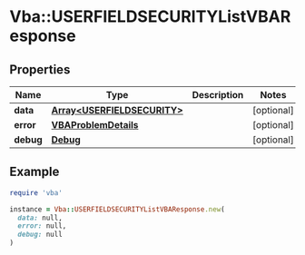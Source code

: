 # Vba::USERFIELDSECURITYListVBAResponse

## Properties

| Name | Type | Description | Notes |
| ---- | ---- | ----------- | ----- |
| **data** | [**Array&lt;USERFIELDSECURITY&gt;**](USERFIELDSECURITY.md) |  | [optional] |
| **error** | [**VBAProblemDetails**](VBAProblemDetails.md) |  | [optional] |
| **debug** | [**Debug**](Debug.md) |  | [optional] |

## Example

```ruby
require 'vba'

instance = Vba::USERFIELDSECURITYListVBAResponse.new(
  data: null,
  error: null,
  debug: null
)
```

